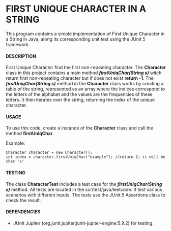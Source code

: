 # **FIRST UNIQUE CHARACTER IN A STRING** #

This program contains a simple implementation of First Unique Character in a String in Java, along its corresponding unit test using the JUnit 5 framework.

#### **DESCRIPTION** ####

First Unique Character find the first non-repeating character. The **Character** class in this project contains a main method ***firstUniqChar(String s)*** witch return first non-repeating character but if does not exist **return -1**. The ***firstUniqChar(String s)*** method in the **Character** class works by creating a table of the string, represented as an array where the indices correspond to the letters of the alphabet and the values are the frequencies of these letters. It then iterates over the string, returning the index of the unique character.


#### **USAGE** ####

To use this code, create a instance of the **Character** class and call the method **firstUniqChar**.

Example:

    Character character = new Character();
    int index = character.firstUniqChar("example"); //return 1; it will be char 'x'

#### **TESTING** ####

The class **CharacterTest** includes a test case for the ***firstUniqChar(String s)*** method. All tests are located in the scr/test/java/leetcode.
It test various scenarios with different inputs. The tests use the JUnit 5 Assertions class to check the result.

#### **DEPENDENCIES** ####

- JUnit Jupiter (org.junit.jupiter:junit-jupiter-engine:5.9.2) for testing.
